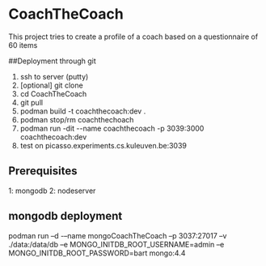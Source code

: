 # CoachTheCoach

This project tries to create a profile of a coach based on a questionnaire of 60 items

##Deployment through git
1. ssh to server (putty)
2. [optional] git clone
3. cd CoachTheCoach
4. git pull
5. podman build -t coachthecoach:dev .
6. podman stop/rm coachthechoach   
7. podman run -dit --name coachthecoach -p 3039:3000 coachthecoach:dev
8. test on picasso.experiments.cs.kuleuven.be:3039

## Prerequisites
1: mongodb
2: nodeserver

## mongodb deployment
podman run –d -–name mongoCoachTheCoach –p 3037:27017 –v ./data:/data/db –e MONGO_INITDB_ROOT_USERNAME=admin –e MONGO_INITDB_ROOT_PASSWORD=bart mongo:4.4